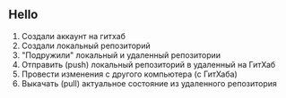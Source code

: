 ## Hello

1. Создали аккаунт на гитхаб
2. Создали локальный репозиторий
3. "Подружили" локальный и удаленный репозитории 
4. Отправить (push) локальный репозиторий в удаленный на ГитХаб
5. Провести изменения с другого компьютера (с ГитХаба)
6. Выкачать (pull) актуальное состояние из удаленного репозитория
